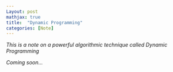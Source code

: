 ```yaml
---
Layout: post
mathjax: true
title:  "Dynamic Programming"
categories: [Note]
---
```


*This is a note on a powerful algorithmic technique called Dynamic Programming*

*Coming soon...*
